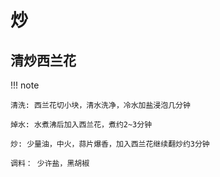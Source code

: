 # 炒

## 清炒西兰花

!!! note

    清洗: 西兰花切小块，清水洗净，冷水加盐浸泡几分钟

    焯水: 水煮沸后加入西兰花，煮约2~3分钟

    炒: 少量油，中火，蒜片爆香，加入西兰花继续翻炒约3分钟

    调料： 少许盐，黑胡椒



